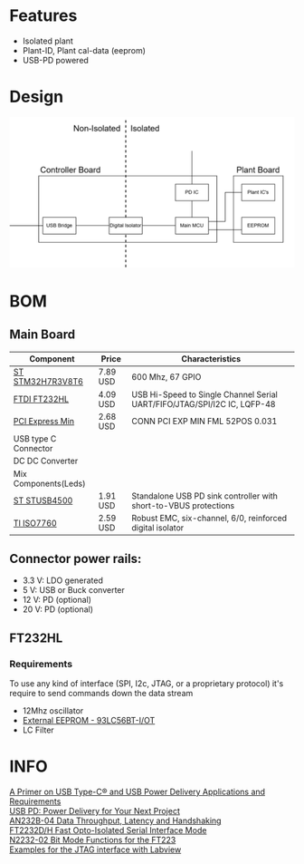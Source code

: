 # Features
- Isolated plant
- Plant-ID, Plant cal-data (eeprom)
- USB-PD powered

# Design
<img src="docs/design.png" width="800" />

# BOM
## Main Board

|Component|Price|Characteristics|
|--|--|--|
|[ST STM32H7R3V8T6](https://www.st.com/resource/en/datasheet/stm32h7r3a8.pdf)| 7.89 USD| 600 Mhz, 67 GPIO|
|[FTDI FT232HL](https://ftdichip.com/products/ft232hl/)|4.09 USD| USB Hi-Speed to Single Channel Serial UART/FIFO/JTAG/SPI/I2C IC, LQFP-48|
|[PCI Express Min](https://www.digikey.com.mx/en/products/detail/jae-electronics/MM60-52B1-E1-R650/2071034)|2.68 USD|CONN PCI EXP MIN FML 52POS 0.031|
|USB type C Connector|||
|DC DC Converter|||
|Mix Components(Leds)|||
|[ST STUSB4500](https://www.st.com/resource/en/datasheet/stusb4500.pdf)|1.91 USD|Standalone USB PD sink controller with short-to-VBUS protections|
|[TI ISO7760](https://www.ti.com/lit/gpn/iso7760)|2.59 USD| Robust EMC, six-channel, 6/0, reinforced digital isolator|

## Connector power rails:
- 3.3 V: LDO generated
- 5 V: USB or Buck converter
- 12 V: PD (optional)
- 20 V: PD (optional)

## FT232HL
### Requirements
To use any kind of interface (SPI, I2c, JTAG, or a proprietary protocol) it's require to send commands down the data stream
- 12Mhz oscillator
- [External EEPROM - 93LC56BT-I/OT](https://ww1.microchip.com/downloads/en/DeviceDoc/21794G.pdf) 
- LC Filter

# INFO
[A Primer on USB Type-C® and USB Power Delivery Applications and Requirements](https://www.ti.com/lit/SLYY109B) \
[USB PD: Power Delivery for Your Next Project](https://resources.altium.com/p/usb-power-delivery-your-next-project) \
[AN232B-04 Data Throughput, Latency and Handshaking](https://ftdichip.com/wp-content/uploads/2020/08/AN232B-04_DataLatencyFlow.pdf)\
[FT2232D/H Fast Opto-Isolated Serial Interface Mode](https://www.ftdichip.com/Support/Documents/AppNotes/AN_131_FT2232D_H_Fast%20Opto-Isolated%20Serial%20Interface%20mode.pdf)\
[N2232-02 Bit Mode Functions for the FT223](https://www.ftdichip.com/Documents/AppNotes/AN2232C-02_FT2232CBitMode.pdf)\
[Examples  for the JTAG interface with Labview](https://ftdichip.com/software-examples/mpsse-projects/ftcjtag-examples/)

